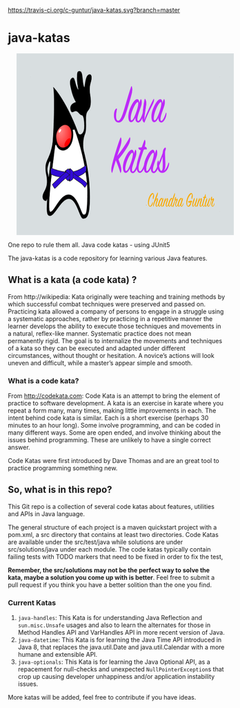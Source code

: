 https://travis-ci.org/c-guntur/java-katas.svg?branch=master

# java-katas

<img align="center" src="JavaKatas.png" alt="Java Katas Logo" title="Java Katas" hspace="20" height="420"/>

One repo to rule them all. Java code katas - using JUnit5

The java-katas is a code repository for learning various Java features.

## What is a kata (a code kata) ?

From http://wikipedia: Kata originally were teaching and training methods by which successful combat techniques were preserved and passed on. Practicing kata allowed a company of persons to engage in a struggle using a systematic approaches, rather by practicing in a repetitive manner the learner develops the ability to execute those techniques and movements in a natural, reflex-like manner. Systematic practice does not mean permanently rigid. The goal is to internalize the movements and techniques of a kata so they can be executed and adapted under different circumstances, without thought or hesitation. A novice’s actions will look uneven and difficult, while a master’s appear simple and smooth.

### What is a code kata?

From http://codekata.com: Code Kata is an attempt to bring the element of practice to software development. A kata is an exercise in karate where you repeat a form many, many times, making little improvements in each. The intent behind code kata is similar. Each is a short exercise (perhaps 30 minutes to an hour long). Some involve programming, and can be coded in many different ways. Some are open ended, and involve thinking about the issues behind programming. These are unlikely to have a single correct answer.

Code Katas were first introduced by Dave Thomas and are an great tool to practice programming something new.

## So, what is in this repo?

This Git repo is a collection of several code katas about features, utilities and APIs in Java language. 

The general structure of each project is a maven quickstart project with a pom.xml, a src directory that contains at least two directories. Code Katas are available under the src/test/java while solutions are under src/solutions/java under each module. The code katas typically contain failing tests with TODO markers that need to be fixed in order to fix the test, 

**Remember, the src/solutions may not be the perfect way to solve the kata, maybe a solution you come up with is better**. Feel free to submit a pull request if you think you have a better solition than the one you find.

### Current Katas

1. `java-handles`: This Kata is for understanding Java Reflection and `sun.misc.Unsafe` usages and also to learn the alternates for those in Method Handles API and VarHandles API in more recent version of Java.
1. `java-datetime`: This Kata is for learning the Java Time API introduced in Java 8, that replaces the java.util.Date and java.util.Calendar with a more humane and extensible API.
1. `java-optionals`: This Kata is for learning the Java Optional API, as a repacement for null-checks and unexpected `NullPointerException`s that crop up causing developer unhappiness and/or application instability issues.

More katas will be added, feel free to contribute if you have ideas.
